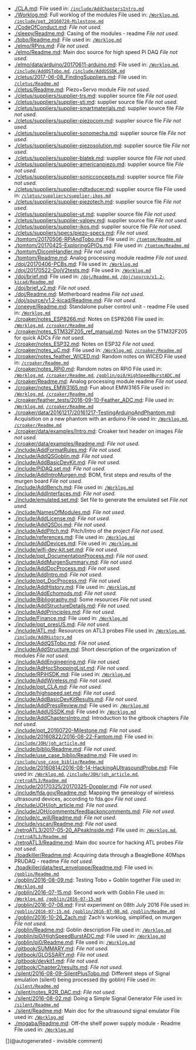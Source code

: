 * [./CLA.md](/CLA.md):  File used in: [`/include/AddChaptersIntro.md`](/include/AddChaptersIntro.md)
* [./Worklog.md](/Worklog.md): Full worklog of the modules File used in: [`/Worklog.md`](/Worklog.md), [`/include/ppt_20160720-Milestone.md`](/include/ppt_20160720-Milestone.md)
* [./CodeOfConduct.md](/CodeOfConduct.md):   _File not used._
* [./sleepy/Readme.md](/sleepy/Readme.md): Casing of the modules - readme  _File not used._
* [./tobo/Readme.md](/tobo/Readme.md):  File used in: [`/Worklog.md`](/Worklog.md)
* [./elmo/RPins.md](/elmo/RPins.md):   _File not used._
* [./elmo/Readme.md](/elmo/Readme.md): Main doc source for high speed Pi DAQ  _File not used._
* [./elmo/data/arduino/20170611-arduino.md](/elmo/data/arduino/20170611-arduino.md):  File used in: [`/Worklog.md`](/Worklog.md), [`/include/AddQSTobo.md`](/include/AddQSTobo.md), [`/include/AddUSSDK.md`](/include/AddUSSDK.md)
* [./cletus/2017-06-08_FindingSuppliers.md](/cletus/2017-06-08_FindingSuppliers.md):  File used in: [`/cletus/Readme.md`](/cletus/Readme.md)
* [./cletus/Readme.md](/cletus/Readme.md): Piezo+Servo module  _File not used._
* [./cletus/suppliers/supplier-trs.md](/cletus/suppliers/supplier-trs.md): supplier source file  _File not used._
* [./cletus/suppliers/supplier-sti.md](/cletus/suppliers/supplier-sti.md): supplier source file  _File not used._
* [./cletus/suppliers/supplier-smartmaterials.md](/cletus/suppliers/supplier-smartmaterials.md): supplier source file  _File not used._
* [./cletus/suppliers/supplier-piezocom.md](/cletus/suppliers/supplier-piezocom.md): supplier source file  _File not used._
* [./cletus/suppliers/supplier-sonomecha.md](/cletus/suppliers/supplier-sonomecha.md): supplier source file  _File not used._
* [./cletus/suppliers/supplier-piezosolution.md](/cletus/suppliers/supplier-piezosolution.md): supplier source file  _File not used._
* [./cletus/suppliers/supplier-blatek.md](/cletus/suppliers/supplier-blatek.md): supplier source file  _File not used._
* [./cletus/suppliers/supplier-americanpiezo.md](/cletus/suppliers/supplier-americanpiezo.md): supplier source file  _File not used._
* [./cletus/suppliers/supplier-sonicconcepts.md](/cletus/suppliers/supplier-sonicconcepts.md): supplier source file  _File not used._
* [./cletus/suppliers/supplier-ndtxducer.md](/cletus/suppliers/supplier-ndtxducer.md): supplier source file File used in: [`/cletus/suppliers/supplier-ikos.md`](/cletus/suppliers/supplier-ikos.md)
* [./cletus/suppliers/supplier-piezotech.md](/cletus/suppliers/supplier-piezotech.md): supplier source file  _File not used._
* [./cletus/suppliers/supplier-ut.md](/cletus/suppliers/supplier-ut.md): supplier source file  _File not used._
* [./cletus/suppliers/supplier-valpey.md](/cletus/suppliers/supplier-valpey.md): supplier source file  _File not used._
* [./cletus/suppliers/supplier-ikos.md](/cletus/suppliers/supplier-ikos.md): supplier source file  _File not used._
* [./cletus/suppliers/specs/piezo-specs.md](/cletus/suppliers/specs/piezo-specs.md):   _File not used._
* [./tomtom/20170506-RPiAndTobo.md](/tomtom/20170506-RPiAndTobo.md):  File used in: [`/tomtom/Readme.md`](/tomtom/Readme.md)
* [./tomtom/20170425-ExploringGPIOs.md](/tomtom/20170425-ExploringGPIOs.md):  File used in: [`/tomtom/Readme.md`](/tomtom/Readme.md)
* [./tomtom/DicomHandler.md](/tomtom/DicomHandler.md):   _File not used._
* [./tomtom/Readme.md](/tomtom/Readme.md): Analog processing module readme  _File not used._
* [./doj/20170406-PCBs.md](/doj/20170406-PCBs.md):  File used in: [`/Worklog.md`](/Worklog.md)
* [./doj/20170522-DojV2tests.md](/doj/20170522-DojV2tests.md):  File used in: [`/Worklog.md`](/Worklog.md)
* [./doj/brief.md](/doj/brief.md):  File used in: [`/doj/Readme.md`](/doj/Readme.md), [`/doj/source/v1.2-kicad/Readme.md`](/doj/source/v1.2-kicad/Readme.md)
* [./doj/brief_v2.md](/doj/brief_v2.md):   _File not used._
* [./doj/Readme.md](/doj/Readme.md): Motherboard readme  _File not used._
* [./doj/source/v1.2-kicad/Readme.md](/doj/source/v1.2-kicad/Readme.md):   _File not used._
* [./oneeye/Readme.md](/oneeye/Readme.md): Standalone pulser control unit - readme File used in: [`/Worklog.md`](/Worklog.md)
* [./croaker/notes_ESP8266.md](/croaker/notes_ESP8266.md): Notes on ESP8266 File used in: [`/Worklog.md`](/Worklog.md), [`/croaker/Readme.md`](/croaker/Readme.md)
* [./croaker/notes_STM32F205_ref_manual.md](/croaker/notes_STM32F205_ref_manual.md): Notes on the STM32F205 for quick ADCs  _File not used._
* [./croaker/notes_ESP32.md](/croaker/notes_ESP32.md): Notes on ESP32  _File not used._
* [./croaker/notes_uC.md](/croaker/notes_uC.md):  File used in: [`/Worklog.md`](/Worklog.md), [`/croaker/Readme.md`](/croaker/Readme.md)
* [./croaker/notes_feather_WICED.md](/croaker/notes_feather_WICED.md): Random notes on WICED File used in: [`/croaker/Readme.md`](/croaker/Readme.md)
* [./croaker/notes_RPi0.md](/croaker/notes_RPi0.md): Random notes on RPi0 File used in: [`/Worklog.md`](/Worklog.md), [`/croaker/Readme.md`](/croaker/Readme.md), [`/goblin/pi0/HighSpeedBurstADC.md`](/goblin/pi0/HighSpeedBurstADC.md)
* [./croaker/Readme.md](/croaker/Readme.md): Analog processing module readme  _File not used._
* [./croaker/notes_EMW3165.md](/croaker/notes_EMW3165.md): Fun about EMW3165 File used in: [`/Worklog.md`](/Worklog.md), [`/croaker/Readme.md`](/croaker/Readme.md)
* [./croaker/feather_tests/2016-09-10-Feather_ADC.md](/croaker/feather_tests/2016-09-10-Feather_ADC.md):  File used in: [`/Worklog.md`](/Worklog.md), [`/croaker/Readme.md`](/croaker/Readme.md)
* [./croaker/data/20161217/20161217-TestingArduinoAndPhantom.md](/croaker/data/20161217/20161217-TestingArduinoAndPhantom.md): Acquisition on a new phantom with an arduino File used in: [`/Worklog.md`](/Worklog.md), [`/croaker/Readme.md`](/croaker/Readme.md)
* [./croaker/data/examples/Intro.md](/croaker/data/examples/Intro.md): Croaker text header on images  _File not used._
* [./croaker/data/examples/Readme.md](/croaker/data/examples/Readme.md):   _File not used._
* [./include/AddFormatRules.md](/include/AddFormatRules.md):   _File not used._
* [./include/AddQSGoblin.md](/include/AddQSGoblin.md):   _File not used._
* [./include/AddBasicDevKit.md](/include/AddBasicDevKit.md):   _File not used._
* [./include/PiDAQ.set.md](/include/PiDAQ.set.md):   _File not used._
* [./include/AddIntroMurgen.md](/include/AddIntroMurgen.md): BOM, first steps and results of the murgen board  _File not used._
* [./include/AddBench.md](/include/AddBench.md):  File used in: [`/Worklog.md`](/Worklog.md)
* [./include/AddInterfaces.md](/include/AddInterfaces.md):   _File not used._
* [./include/emulated.set.md](/include/emulated.set.md): Set file to generate the emulated set  _File not used._
* [./include/NamesOfModules.md](/include/NamesOfModules.md):   _File not used._
* [./include/AddLicense.md](/include/AddLicense.md):   _File not used._
* [./include/AddQSDoj.md](/include/AddQSDoj.md):   _File not used._
* [./include/AddPitch.md](/include/AddPitch.md): Pitch/Intro of the project  _File not used._
* [./include/references.md](/include/references.md):  File used in: [`/Worklog.md`](/Worklog.md)
* [./include/AddDevices.md](/include/AddDevices.md):  File used in: [`/Worklog.md`](/Worklog.md)
* [./include/wifi-dev-kit.set.md](/include/wifi-dev-kit.set.md):   _File not used._
* [./include/ppt_DocumentationProcess.md](/include/ppt_DocumentationProcess.md):   _File not used._
* [./include/AddMurgenSummary.md](/include/AddMurgenSummary.md):   _File not used._
* [./include/AddDocProcess.md](/include/AddDocProcess.md):   _File not used._
* [./include/AddIntro.md](/include/AddIntro.md):   _File not used._
* [./include/ppt_DocProcess.md](/include/ppt_DocProcess.md):   _File not used._
* [./include/AddHistory.md](/include/AddHistory.md):  File used in: [`/Worklog.md`](/Worklog.md)
* [./include/AddEchomods.md](/include/AddEchomods.md):   _File not used._
* [./include/Bibliography.md](/include/Bibliography.md): Some resources  _File not used._
* [./include/AddStructureDetails.md](/include/AddStructureDetails.md):   _File not used._
* [./include/AddPrinciples.md](/include/AddPrinciples.md):   _File not used._
* [./include/Finance.md](/include/Finance.md):  File used in: [`/Worklog.md`](/Worklog.md)
* [./include/ppt_presUS.md](/include/ppt_presUS.md):   _File not used._
* [./include/ATL.md](/include/ATL.md): Resources on ATL3 probes File used in: [`/Worklog.md`](/Worklog.md), [`/include/AddHistory.md`](/include/AddHistory.md)
* [./include/AddQSTobo.md](/include/AddQSTobo.md):   _File not used._
* [./include/AddStructure.md](/include/AddStructure.md): Short description of the organization of modules  _File not used._
* [./include/AddEngineering.md](/include/AddEngineering.md):   _File not used._
* [./include/AdHocShoppingList.md](/include/AdHocShoppingList.md):   _File not used._
* [./include/RPiHSDK.md](/include/RPiHSDK.md):  File used in: [`/Worklog.md`](/Worklog.md)
* [./include/AddWireless.md](/include/AddWireless.md):   _File not used._
* [./include/ppt_CLA.md](/include/ppt_CLA.md):   _File not used._
* [./include/highspeed.set.md](/include/highspeed.set.md):   _File not used._
* [./include/AddBasicDevKitResults.md](/include/AddBasicDevKitResults.md):   _File not used._
* [./include/AddPressReview.md](/include/AddPressReview.md):  File used in: [`/Worklog.md`](/Worklog.md)
* [./include/AddUSSDK.md](/include/AddUSSDK.md):  File used in: [`/Worklog.md`](/Worklog.md)
* [./include/AddChaptersIntro.md](/include/AddChaptersIntro.md): Introduction to the gitbook chapters  _File not used._
* [./include/ppt_20160720-Milestone.md](/include/ppt_20160720-Milestone.md):   _File not used._
* [./include/20160822/2016-08-22-Fantom.md](/include/20160822/2016-08-22-Fantom.md):  File used in: [`/include/JOH/joh_article.md`](/include/JOH/joh_article.md)
* [./include/biblio/Readme.md](/include/biblio/Readme.md):   _File not used._
* [./include/use_case_biblio/Readme.md](/include/use_case_biblio/Readme.md):  File used in: [`/include/use_case_biblio/Readme.md`](/include/use_case_biblio/Readme.md)
* [./include/20160814/2016-08-14-HackingAUltrasoundProbe.md](/include/20160814/2016-08-14-HackingAUltrasoundProbe.md):  File used in: [`/Worklog.md`](/Worklog.md), [`/include/JOH/joh_article.md`](/include/JOH/joh_article.md), [`/retroATL3/Readme.md`](/retroATL3/Readme.md)
* [./include/20170325/20170325-Doppler.md](/include/20170325/20170325-Doppler.md):   _File not used._
* [./include/fda.gov/Readme.md](/include/fda.gov/Readme.md): Mapping the genealogy of wireless ultrasound devices, according to fda.gov  _File not used._
* [./include/JOH/joh_article.md](/include/JOH/joh_article.md):   _File not used._
* [./include/JOH/comments/feedbackoncomments.md](/include/JOH/comments/feedbackoncomments.md):   _File not used._
* [./include/c_will/Readme.md](/include/c_will/Readme.md):   _File not used._
* [./include/vscan/Readme.md](/include/vscan/Readme.md):   _File not used._
* [./retroATL3/2017-05-20_APeakInside.md](/retroATL3/2017-05-20_APeakInside.md):  File used in: [`/Worklog.md`](/Worklog.md), [`/retroATL3/Readme.md`](/retroATL3/Readme.md)
* [./retroATL3/Readme.md](/retroATL3/Readme.md): Main doc source for hacking ATL probes  _File not used._
* [./toadkiller/Readme.md](/toadkiller/Readme.md): Acquiring data through a BeagleBone 40Msps PRUDAQ - readme  _File not used._
* [./toadkiller/data/test_enveloppe/Readme.md](/toadkiller/data/test_enveloppe/Readme.md):  File used in: [`/goblin/Readme.md`](/goblin/Readme.md)
* [./goblin/2016-08-09.md](/goblin/2016-08-09.md): Testing Tobo + Goblin together File used in: [`/Worklog.md`](/Worklog.md)
* [./goblin/2016-07-15.md](/goblin/2016-07-15.md): Second work with Goblin File used in: [`/Worklog.md`](/Worklog.md), [`/goblin/2016-07-15.md`](/goblin/2016-07-15.md)
* [./goblin/2016-07-08.md](/goblin/2016-07-08.md): First experiment on 08th July 2016 File used in: [`/goblin/2016-07-15.md`](/goblin/2016-07-15.md), [`/goblin/2016-07-08.md`](/goblin/2016-07-08.md), [`/goblin/Readme.md`](/goblin/Readme.md)
* [./goblin/2016-10-26_Zach.md](/goblin/2016-10-26_Zach.md): Zach's worklog, simplified, on murgen  _File not used._
* [./goblin/Readme.md](/goblin/Readme.md): Goblin description File used in: [`/Worklog.md`](/Worklog.md)
* [./goblin/pi0/HighSpeedBurstADC.md](/goblin/pi0/HighSpeedBurstADC.md):  File used in: [`/Worklog.md`](/Worklog.md)
* [./goblin/pi0/Readme.md](/goblin/pi0/Readme.md):  File used in: [`/Worklog.md`](/Worklog.md)
* [./gitbook/SUMMARY.md](/gitbook/SUMMARY.md):   _File not used._
* [./gitbook/GLOSSARY.md](/gitbook/GLOSSARY.md):   _File not used._
* [./gitbook/devkit1.md](/gitbook/devkit1.md):   _File not used._
* [./gitbook/Chapter2/results.md](/gitbook/Chapter2/results.md):   _File not used._
* [./silent/2016-08-09-SilentPlusTobo.md](/silent/2016-08-09-SilentPlusTobo.md): Different steps of Signal emulation  (silent) being processed (by goblin) File used in: [`/silent/Readme.md`](/silent/Readme.md)
* [./silent/notes_R2R_DAC.md](/silent/notes_R2R_DAC.md):   _File not used._
* [./silent/2016-08-02.md](/silent/2016-08-02.md): Doing a Simple Signal Generator File used in: [`/silent/Readme.md`](/silent/Readme.md)
* [./silent/Readme.md](/silent/Readme.md): Main doc for the ultrasound signal emulator File used in: [`/Worklog.md`](/Worklog.md)
* [./mogaba/Readme.md](/mogaba/Readme.md): Off-the shelf power supply module - Readme File used in: [`/Worklog.md`](/Worklog.md)

[](@autogenerated - invisible comment)